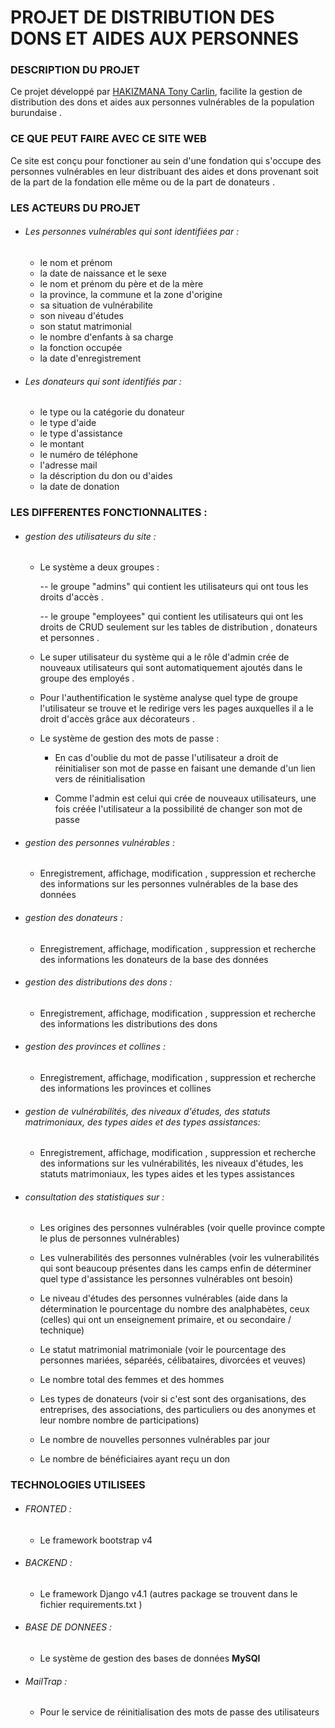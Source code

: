 # PROJET DE DISTRIBUTION DES DONS ET AIDES AUX PERSONNES

### DESCRIPTION DU PROJET 

Ce projet développé par <a href = "github.com/TonyV23">HAKIZMANA Tony Carlin</a>, facilite la gestion de distribution des dons et aides aux personnes vulnérables de la population burundaise .

### CE QUE PEUT FAIRE AVEC CE SITE WEB

Ce site est conçu pour fonctioner au sein d'une fondation qui s'occupe des personnes vulnérables en leur distribuant des aides et dons provenant soit de la part de la fondation elle même ou de la part de donateurs .

### LES ACTEURS DU PROJET

- ###### Les personnes vulnérables qui sont identifiées par :
    * le nom et prénom
    * la date de naissance et le sexe
    * le nom et prénom du père et de la mère
    * la province, la commune et la zone d'origine
    * sa situation de vulnérabilite
    * son niveau d'études
    * son statut matrimonial
    * le nombre d'enfants à sa charge
    * la fonction occupée
    * la date d'enregistrement

- ###### Les donateurs qui sont identifiés par :
    * le type ou la catégorie du donateur 
    * le type d'aide 
    * le type d'assistance
    * le montant
    * le numéro de téléphone
    * l'adresse mail
    * la déscription du don ou d'aides
    * la date de donation   
### LES DIFFERENTES FONCTIONNALITES :

- ###### gestion des utilisateurs du site :
    * Le système a deux groupes :
        
        -- le groupe "admins" qui contient les utilisateurs qui ont tous les droits d'accès .
        
        -- le groupe "employees" qui contient les utilisateurs qui ont les droits de CRUD seulement 
            sur les tables de distribution , donateurs et personnes .

    * Le super utilisateur du système qui a le rôle d'admin crée de nouveaux utilisateurs qui sont 
        automatiquement ajoutés dans le groupe des employés .

    * Pour l'authentification le système analyse quel type de groupe l'utilisateur se trouve et le  redirige vers les pages auxquelles il a le droit d'accès grâce aux décorateurs .

    * Le système de gestion des mots de passe :
        - En cas d'oublie du mot de passe l'utilisateur a droit de réinitialiser son mot de passe en faisant une demande d'un lien vers de réinitialisation

        - Comme l'admin est celui qui crée de nouveaux utilisateurs, une fois créée l'utilisateur a la possibilité de changer son mot de passe     
- ###### gestion des personnes vulnérables : 
    * Enregistrement, affichage, modification , suppression et recherche des informations sur les personnes vulnérables de la base des données

- ###### gestion des donateurs : 
    * Enregistrement, affichage, modification , suppression et recherche des informations les donateurs de la base des données

- ###### gestion des distributions des dons : 
    * Enregistrement, affichage, modification , suppression et recherche des informations les distributions des dons

- ###### gestion des provinces et collines : 
    * Enregistrement, affichage, modification , suppression et recherche des informations les provinces et collines

- ###### gestion de vulnérabilités, des niveaux d'études, des statuts matrimoniaux, des types aides et des types assistances: 
    * Enregistrement, affichage, modification , suppression et recherche des informations sur les vulnérabilités, les niveaux d'études, les statuts matrimoniaux, les types aides et les types assistances
- ###### consultation des statistiques sur :
    
    * Les origines des personnes vulnérables (voir quelle province compte le plus de personnes vulnérables)
    
    * Les vulnerabilités des personnes vulnérables (voir les vulnerabilités qui sont beaucoup présentes dans les camps enfin de déterminer quel type d'assistance les personnes vulnérables ont besoin)

    * Le niveau d'études des personnes vulnérables (aide dans la détermination le pourcentage du nombre des analphabètes, ceux (celles) qui ont un enseignement primaire, et ou secondaire / technique)

    * Le statut matrimonial matrimoniale (voir le pourcentage des personnes mariées, séparéés, célibataires, divorcées et veuves)

    * Le nombre total des femmes et des hommes

    * Les types de donateurs (voir si c'est sont des organisations, des entreprises, des associations, des particuliers ou des anonymes et leur nombre nombre de participations)

    * Le nombre de nouvelles personnes vulnérables par jour

    * Le nombre de bénéficiaires ayant reçu un don

### TECHNOLOGIES UTILISEES

- ###### FRONTED : 
    * Le framework bootstrap v4
- ###### BACKEND : 
    * Le framework Django v4.1 (autres package se trouvent dans le fichier requirements.txt )
- ###### BASE DE DONNEES : 
    * Le système de gestion des bases de données __MySQl__
- ###### MailTrap : 
    * Pour le service de réinitialisation des mots de passe des utilisateurs